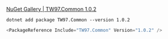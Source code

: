 [NuGet Gallery | TW97.Common 1.0.2](https://www.nuget.org/packages/TW97.Common/)

```shell
dotnet add package TW97.Common --version 1.0.2
```

```c#
<PackageReference Include="TW97.Common" Version="1.0.2" />
```
